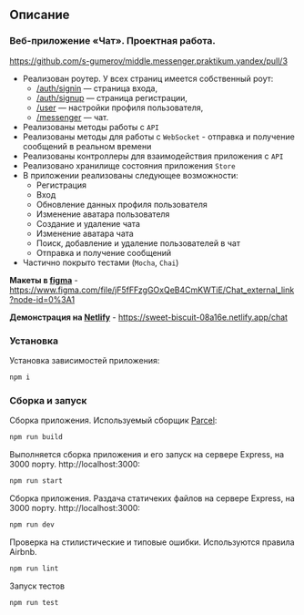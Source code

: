 ## **Описание**
### **Веб-приложение «Чат». Проектная работа.**

https://github.com/s-gumerov/middle.messenger.praktikum.yandex/pull/3

* Реализован роутер. У всех страниц имеется собственный роут:
  * [/auth/signin](/auth/signin) — страница входа,
  * [/auth/signup](/auth/signup) — страница регистрации,
  * [/user](/user) — настройки профиля пользователя,
  * [/messenger](/messenger) — чат.
* Реализованы методы работы с `API`
* Реализованы методы для работы с `WebSocket` - отправка и получение сообщений в реальном времени
* Реализованы контроллеры для взаимодействия приложения с `API` 
* Реализовано хранилище состояния приложения `Store`
* В приложении реализованы следующее возможности:
  * Регистрация
  * Вход
  * Обновление данных профиля пользователя
  * Изменение аватара пользователя
  * Создание и удаление чата
  * Изменение аватара чата
  * Поиск, добавление и удаление пользователей в чат
  * Отправка и получение сообщений
* Частично покрыто тестами (`Mocha`, `Chai`)


**Макеты в [figma](https://www.figma.com/file/jF5fFFzgGOxQeB4CmKWTiE/Chat_external_link?node-id=0%3A1)** - https://www.figma.com/file/jF5fFFzgGOxQeB4CmKWTiE/Chat_external_link?node-id=0%3A1


**Демонстрация на 
[Netlify](https://sweet-biscuit-08a16e.netlify.app/chat)** - https://sweet-biscuit-08a16e.netlify.app/chat


### Установка

Установка зависимостей приложения:

```bash
npm i
```

### Сборка и запуск

Сборка приложения. Используемый сборщик [Parcel](https://parceljs.org/):

```bash
npm run build
```

Выполняется сборка приложения и его запуск на сервере Express, на 3000 порту. http://localhost:3000:

```bash
npm run start
```

Сборка приложения. Раздача статичеких файлов на сервере Express, на 3000 порту. http://localhost:3000:

```bash
npm run dev
```

Проверка на стилистические и типовые ошибки. Используются правила Airbnb.

```bash
npm run lint
```

Запуск тестов

```bash
npm run test
```